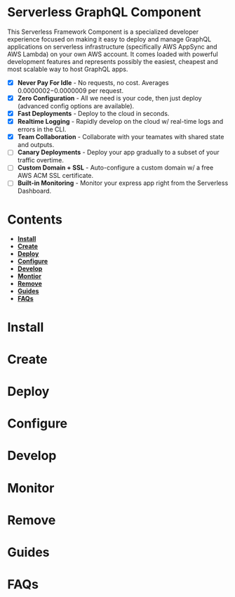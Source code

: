 # Serverless GraphQL Component

This Serverless Framework Component is a specialized developer experience focused on making it easy to deploy and manage GraphQL applications on serverless infrastructure (specifically AWS AppSync and AWS Lambda) on your own AWS account. It comes loaded with powerful development features and represents possibly the easiest, cheapest and most scalable way to host GraphQL apps.

- [x] **Never Pay For Idle** - No requests, no cost. Averages $0.0000002-$0.0000009 per request.
- [x] **Zero Configuration** - All we need is your code, then just deploy (advanced config options are available).
- [x] **Fast Deployments** - Deploy to the cloud in seconds.
- [x] **Realtime Logging** - Rapidly develop on the cloud w/ real-time logs and errors in the CLI.
- [x] **Team Collaboration** - Collaborate with your teamates with shared state and outputs.
- [ ] **Canary Deployments** - Deploy your app gradually to a subset of your traffic overtime.
- [ ] **Custom Domain + SSL** - Auto-configure a custom domain w/ a free AWS ACM SSL certificate.
- [ ] **Built-in Monitoring** - Monitor your express app right from the Serverless Dashboard.

# Contents

- [**Install**](#install)
- [**Create**](#create)
- [**Deploy**](#deploy)
- [**Configure**](#configure)
- [**Develop**](#develop)
- [**Montior**](#monitor)
- [**Remove**](#remove)
- [**Guides**](#guides)
- [**FAQs**](#faqs)

# Install

# Create

# Deploy

# Configure

# Develop

# Monitor

# Remove

# Guides

# FAQs
